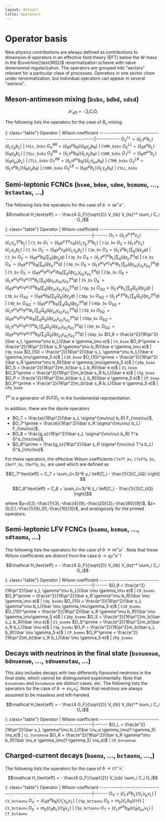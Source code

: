 ```yaml
---
layout: default
title: Operators
---
```


# Operator basis

New physics contributions are always defined as contributions to dimension-6
operators in an effective field theory (EFT) below the $W$ mass in the
$\overline{\text{MS}}$ renormalization scheme with naive dimensional regularization.
The operators
are grouped into "sectors" relevant for a particular class of processes.
Operators in one sector close under renormalization, but individual operators
can appear in several "sectors".

## Meson-antimeson mixing (`bsbs`, `bdbd`, `sdsd`)

$$\mathcal H_\text{eff} = - \sum_i C_i O_i$$

The following lists the operators for the case of $B_s$ mixing.

{: class="table"}
Operator                                                                   | Wilson coefficient
---------------------------------------------------------------------------|------------
$O_V^{LL} = (\bar s_L \gamma^\mu b_L)(\bar s_L \gamma_\mu b_L)$            | `CVLL_bsbs`
$O_V^{RR} = (\bar s_R \gamma^\mu b_R)(\bar s_R \gamma_\mu b_R)$            | `CVRR_bsbs`
$O_S^{LL} = (\bar s_R \gamma^\mu b_L)(\bar s_R \gamma_\mu b_L)$            | `CSLL_bsbs`
$O_S^{RR} = (\bar s_L \gamma^\mu b_R)(\bar s_L \gamma_\mu b_R)$            | `CSRR_bsbs`
$O_T^{LL} = (\bar s_R \sigma^{\mu\nu} b_L)(\bar s_R \sigma_{\mu\nu} b_L)$  | `CTLL_bsbs`
$O_T^{RR} = (\bar s_L \sigma^{\mu\nu} b_R)(\bar s_L \sigma_{\mu\nu} b_R)$  | `CTRR_bsbs`
$O_V^{LR} = (\bar s_L \gamma^\mu b_L)(\bar s_R \gamma_\mu b_R)$            | `CVRR_bsbs`
$O_S^{LR} = (\bar s_R \gamma^\mu b_L)(\bar s_L \gamma_\mu b_R)$            | `CSLL_bsbs`


## Semi-leptonic FCNCs (`bsee`, `bdee`, `sdee`, `bsmumu`, ..., `bstautau`, ...)

The following lists the operators for the case of $b\to se^+e^-$.

$$\mathcal H_\text{eff} = - \frac{4 G_F}{\sqrt{2}} V_{tb} V_{ts}^* \sum_i C_i O_i$$

{: class="table"}
Operator                                                                  | Wilson coefficient
--------------------------------------------------------------------------|-------
$O_1 = (\bar s_L \gamma^\mu T^a c_L)(\bar c_L \gamma_\mu T^a b_L)$        | `C1_bs`
$O_1^\prime = (\bar s_R \gamma^\mu T^a c_R)(\bar c_L \gamma_\mu T^a b_L)$ | `C1p_bs`
$O_2 = (\bar s_L \gamma^\mu c_L)(\bar c_L \gamma_\mu b_L)$                | `C2_bs`
$O_2^\prime = (\bar s_R \gamma^\mu c_R)(\bar c_L \gamma_\mu b_L)$         | `C2p_bs`
$O_3 = (\bar s_L \gamma^\mu b_L)\sum_q(\bar q \gamma_\mu q)$                | `C3_bs`
$O_3^\prime = (\bar s_R \gamma^\mu b_R)\sum_q(\bar q \gamma_\mu q)$         | `C3p_bs`
$O_4 = (\bar s_L \gamma^\mu T^a b_L)\sum_q(\bar q \gamma_\mu T^a q)$        | `C4_bs`
$O_4^\prime = (\bar s_R \gamma^\mu T^a b_R)\sum_q(\bar q \gamma_\mu T^a q)$ | `C4p_bs`
$O_5 = (\bar s_L \gamma^{\mu_1}\gamma^{\mu_2}\gamma^{\mu_3} b_L)\sum_q(\bar q \gamma_{\mu_1}\gamma_{\mu_2}\gamma_{\mu_3} T^a q)$ | `C5_bs`
$O_5^\prime  = (\bar s_R \gamma^{\mu_1}\gamma^{\mu_2}\gamma^{\mu_3} b_R)\sum_q(\bar q \gamma_{\mu_1}\gamma_{\mu_2}\gamma_{\mu_3} T^a q)$ | `C5p_bs`
$O_6 = (\bar s_L \gamma^{\mu_1}\gamma^{\mu_2}\gamma^{\mu_3} T^a b_L)\sum_q(\bar q \gamma_{\mu_1}\gamma_{\mu_2}\gamma_{\mu_3} T^a q)$ | `C6_bs`
$O_6^\prime  = (\bar s_R \gamma^{\mu_1}\gamma^{\mu_2}\gamma^{\mu_3} T^a b_R)\sum_q(\bar q \gamma_{\mu_1}\gamma_{\mu_2}\gamma_{\mu_3} T^a q)$ | `C6p_bs`
$O_{3Q} = (\bar s_L \gamma^\mu b_L)\sum_q Q_q (\bar q \gamma_\mu q)$                | `C3Q_bs`
$O_{3Q}^\prime = (\bar s_R \gamma^\mu b_R)\sum_q Q_q (\bar q \gamma_\mu q)$         | `C3Qp_bs`
$O_{4Q} = (\bar s_L \gamma^\mu T^a b_L)\sum_q Q_q (\bar q \gamma_\mu T^a q)$        | `C4Q_bs`
$O_{4Q}^\prime = (\bar s_R \gamma^\mu T^a b_R)\sum_q Q_q (\bar q \gamma_\mu T^a q)$ | `C4Qp_bs`
$O_{5Q} = (\bar s_L \gamma^{\mu_1}\gamma^{\mu_2}\gamma^{\mu_3} b_L)\sum_q Q_q (\bar q \gamma_{\mu_1}\gamma_{\mu_2}\gamma_{\mu_3} T^a q)$ | `C5Q_bs`
$O_{5Q}^\prime  = (\bar s_R \gamma^{\mu_1}\gamma^{\mu_2}\gamma^{\mu_3} b_R)\sum_q Q_q (\bar q \gamma_{\mu_1}\gamma_{\mu_2}\gamma_{\mu_3} T^a q)$ | `C5Qp_bs`
$O_{6Q} = (\bar s_L \gamma^{\mu_1}\gamma^{\mu_2}\gamma^{\mu_3} T^a b_L)\sum_q Q_q (\bar q \gamma_{\mu_1}\gamma_{\mu_2}\gamma_{\mu_3} T^a q)$ | `C6Q_bs`
$O_{6Q}^\prime  = (\bar s_R \gamma^{\mu_1}\gamma^{\mu_2}\gamma^{\mu_3} T^a b_R)\sum_q Q_q (\bar q \gamma_{\mu_1}\gamma_{\mu_2}\gamma_{\mu_3} T^a q)$ | `C6Qp_bs`
$O_9 = \frac{e^2}{16\pi^2}(\bar s_L \gamma^\mu b_L)(\bar e \gamma_\mu e)$                    | `C9_bsee`
$O_9^\prime = \frac{e^2}{16\pi^2}(\bar s_R \gamma^\mu b_R)(\bar e \gamma_\mu e)$             | `C9p_bsee`
$O_{10} = \frac{e^2}{16\pi^2}(\bar s_L \gamma^\mu b_L)(\bar e \gamma_\mu\gamma_5 e)$         | `C10_bsee`
$O_{10}^\prime = \frac{e^2}{16\pi^2}(\bar s_R \gamma^\mu b_R)(\bar e \gamma_\mu\gamma_5 e)$  | `C10p_bsee`
$O_S = \frac{e^2}{16\pi^2}m_b(\bar s_L b_R)(\bar e e)$                                       | `CS_bsee`
$O_S^\prime = \frac{e^2}{16\pi^2}m_b(\bar s_R b_L)(\bar e e)$                                | `CSp_bsee`
$O_P = \frac{e^2}{16\pi^2}m_b(\bar s_L b_R)(\bar e \gamma_5 e)$                              | `CP_bsee`
$O_P^\prime = \frac{e^2}{16\pi^2}m_b(\bar s_R b_L)(\bar e \gamma_5 e)$                       | `CPp_bsee`

$T^a$ is a generator of $SU(3)_c$ in the fundamental representation.

In addition, there are the dipole operators

- $O_7 =  \frac{e}{16\pi^2}(\bar s_L \sigma^{\mu\nu} b_R)  F_{\mu\nu}$,
- $O_7^\prime =  \frac{e}{16\pi^2}(\bar s_R \sigma^{\mu\nu} b_L)  F_{\mu\nu}$,
- $O_8 =  \frac{g_s}{16\pi^2}(\bar s_L \sigma^{\mu\nu} b_R)  T^a  G^a_{\mu\nu}$,
- $O_8^\prime =  \frac{g_s}{16\pi^2}(\bar s_R \sigma^{\mu\nu} T^a b_L)  G^a_{\mu\nu}$.

For these operators, the effective Wilson coefficients `C7eff_bs`, `C7effp_bs`,
`C8eff_bs`, `C8effp_bs`, are  used which are defined as

$$C_7^\text{eff} = C_7  + \sum_{i=3}^6 y_i \left[C_i - \frac{1}{3}C_{iQ} \right] $$

$$C_8^\text{eff} = C_8  + \sum_{i=3}^6 z_i \left[C_i - \frac{1}{3}C_{iQ} \right]$$

where
$y=(0,0,-\frac{1}{3},-\frac{4}{9},-\frac{20}{3},-\frac{80}{9})$,
 $z=(0,0,1,-\frac{1}{6},20,-\frac{10}{3})$,
and analogously for the primed  operators.

## Semi-leptonic LFV FCNCs (`bsemu`, `bsmue`, ..., `sdtaumu`, ...)

The following lists the operators for the case of $b\to se^+\mu^-$. Note that these
Wilson coefficients are distinct from the case $b\to s\mu^+e^-$!

$$\mathcal H_\text{eff} = - \frac{4 G_F}{\sqrt{2}} V_{tb} V_{ts}^* \sum_i C_i O_i$$

{: class="table"}
Operator                                                                  | Wilson coefficient
--------------------------------------------------------------------------|-------
$O_9 = \frac{e^2}{16\pi^2}(\bar s_L \gamma^\mu b_L)(\bar \mu \gamma_\mu e)$                    | `C9_bsemu`
$O_9^\prime = \frac{e^2}{16\pi^2}(\bar s_R \gamma^\mu b_R)(\bar \mu \gamma_\mu e)$             | `C9p_bsemu`
$O_{10} = \frac{e^2}{16\pi^2}(\bar s_L \gamma^\mu b_L)(\bar \mu \gamma_\mu\gamma_5 e)$         | `C10_bsemu`
$O_{10}^\prime = \frac{e^2}{16\pi^2}(\bar s_R \gamma^\mu b_R)(\bar \mu \gamma_\mu\gamma_5 e)$  | `C10p_bsemu`
$O_S = \frac{e^2}{16\pi^2}m_b(\bar s_L b_R)(\bar \mu e)$                                       | `CS_bsemu`
$O_S^\prime = \frac{e^2}{16\pi^2}m_b(\bar s_R b_L)(\bar \mu e)$                                | `CSp_bsemu`
$O_P = \frac{e^2}{16\pi^2}m_b(\bar s_L b_R)(\bar \mu \gamma_5 e)$                              | `CP_bsemu`
$O_P^\prime = \frac{e^2}{16\pi^2}m_b(\bar s_R b_L)(\bar \mu \gamma_5 e)$                       | `CPp_bsemu`

## Decays with neutrinos in the final state (`bsnuenue`, `bdnuenue`, ..., `sdnuenutau`, ...)

This also includes decays with two differently flavoured neutrinos in the final state,
which cannot be distinguished experimentally. Note that `bsnuenumu` and `bsnumunue`
are distinct cases, etc.
The following lists the operators for the case of $b\to s\nu_e\bar\nu_e$.
Note that neutrinos are always assumed to be massless and left-handed.

$$\mathcal H_\text{eff} = - \frac{4 G_F}{\sqrt{2}} V_{tb} V_{ts}^* \sum_i C_i O_i$$

{: class="table"}
Operator                                                                  | Wilson coefficient
--------------------------------------------------------------------------|-------
$O_L = \frac{e^2}{16\pi^2}(\bar s_L \gamma^\mu b_L)(\bar \nu_e \gamma_\mu(1-\gamma_5) \nu_e)$         | `CL_bsnuenue`
$O_R = \frac{e^2}{16\pi^2}(\bar s_R \gamma^\mu b_R)(\bar \nu_e \gamma_\mu(1-\gamma_5) \nu_e)$         | `CR_bsnuenue`


## Charged-current decays (`buenu`, ..., `bctaunu`, ...,)

The following lists the operators for the case of $b\to c\tau^-\bar\nu$.

$$\mathcal H_\text{eff} = - \frac{4 G_F}{\sqrt{2}} V_{cb} \sum_i C_i O_i$$

{: class="table"}
Operator                                                                  | Wilson coefficient
--------------------------------------------------------------------------|-------
$O_V = (\bar c_L \gamma^\mu b_L)(\bar \tau_L \gamma_\mu \nu_L)$           | `CV_bctaunu`
$O_V^\prime = (\bar c_R \gamma^\mu b_R)(\bar \tau_L \gamma_\mu \nu_L)$    | `CVp_bctaunu`
$O_S = m_b(\bar c_L b_R)(\bar \tau \nu)$                                  | `CS_bctaunu`
$O_S^\prime = m_b(\bar c_R b_L)(\bar \tau_R \nu_L)$                       | `CSp_bctaunu`
$O_T = (\bar c_L \sigma^{\mu\nu} b_R)(\bar \tau_R \sigma_{\mu\nu}\nu_L)$  | `CT_bctaunu`
